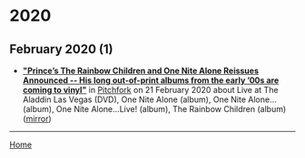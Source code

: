 # 2020

## February 2020 (1)

 - [**"Prince’s The Rainbow Children and One Nite Alone Reissues Announced -- His long out-of-print albums from the early ’00s are coming to vinyl"**](https://pitchfork.com/news/princes-the-rainbow-childrenandnbspandandnbspone-nite-alone-reissues-announced/) in [Pitchfork](https://pitchfork.com/) on 21 February 2020 about Live at The Aladdin Las Vegas (DVD), One Nite Alone (album), One Nite Alone… (album), One Nite Alone…Live! (album), The Rainbow Children (album) ([mirror](https://web.archive.org/web/*/https://pitchfork.com/news/princes-the-rainbow-childrenandnbspandandnbspone-nite-alone-reissues-announced/))

----

[Home](../)

